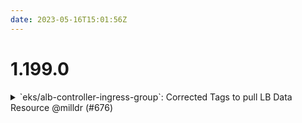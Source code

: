 ```yaml
---
date: 2023-05-16T15:01:56Z
---
```


# 1.199.0

<details>
  <summary>`eks/alb-controller-ingress-group`: Corrected Tags to pull LB Data Resource @milldr (#676)</summary>

### what
- corrected tag reference for pull lb data resource

### why
- the tags that are used to pull the ALB that's created should be filtering using the same group_name that is given when the LB is created

### references
- n/a



</details>